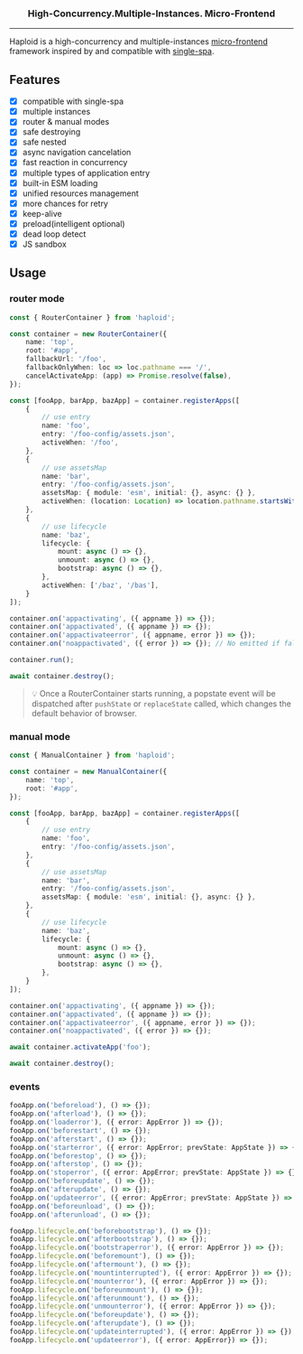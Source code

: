 <div align="center">

### High-Concurrency.Multiple-Instances. Micro-Frontend

</div>

---

Haploid is a high-concurrency and multiple-instances [micro-frontend](https://micro-frontends.org/) framework inspired by and compatible with [single-spa](https://single-spa.js.org/).

## Features

-   [x] compatible with single-spa
-   [x] multiple instances
-   [x] router & manual modes
-   [x] safe destroying
-   [x] safe nested
-   [x] async navigation cancelation
-   [x] fast reaction in concurrency
-   [x] multiple types of application entry
-   [x] built-in ESM loading
-   [x] unified resources management
-   [x] more chances for retry
-   [x] keep-alive
-   [x] preload(intelligent optional)
-   [x] dead loop detect
-   [x] JS sandbox

## Usage

### router mode

```ts
const { RouterContainer } from 'haploid';

const container = new RouterContainer({
    name: 'top',
    root: '#app',
    fallbackUrl: '/foo',
    fallbackOnlyWhen: loc => loc.pathname === '/',
    cancelActivateApp: (app) => Promise.resolve(false),
});

const [fooApp, barApp, bazApp] = container.registerApps([
    {
        // use entry
        name: 'foo',
        entry: '/foo-config/assets.json',
        activeWhen: '/foo',
    },
    {
        // use assetsMap
        name: 'bar',
        entry: '/foo-config/assets.json',
        assetsMap: { module: 'esm', initial: {}, async: {} },
        activeWhen: (location: Location) => location.pathname.startsWith('/foo'),
    },
    {
        // use lifecycle
        name: 'baz',
        lifecycle: {
            mount: async () => {},
            unmount: async () => {},
            bootstrap: async () => {},
        },
        activeWhen: ['/baz', '/bas'],
    }
]);

container.on('appactivating', ({ appname }) => {});
container.on('appactivated', ({ appname }) => {});
container.on('appactivateerror', ({ appname, error }) => {});
container.on('noappactivated', ({ error }) => {}); // No emitted if fallback.

container.run();

await container.destroy();
```

> 💡 Once a RouterContainer starts running, a popstate event will be dispatched after `pushState` or `replaceState` called, which changes the default behavior of browser.

### manual mode

```ts
const { ManualContainer } from 'haploid';

const container = new ManualContainer({
    name: 'top',
    root: '#app',
});

const [fooApp, barApp, bazApp] = container.registerApps([
    {
        // use entry
        name: 'foo',
        entry: '/foo-config/assets.json',
    },
    {
        // use assetsMap
        name: 'bar',
        entry: '/foo-config/assets.json',
        assetsMap: { module: 'esm', initial: {}, async: {} },
    },
    {
        // use lifecycle
        name: 'baz',
        lifecycle: {
            mount: async () => {},
            unmount: async () => {},
            bootstrap: async () => {},
        },
    }
]);

container.on('appactivating', ({ appname }) => {});
container.on('appactivated', ({ appname }) => {});
container.on('appactivateerror', ({ appname, error }) => {});
container.on('noappactivated', ({ error }) => {});

await container.activateApp('foo');

await container.destroy();
```

### events

```ts
fooApp.on('beforeload'), () => {});
fooApp.on('afterload'), () => {});
fooApp.on('loaderror'), ({ error: AppError }) => {});
fooApp.on('beforestart', () => {});
fooApp.on('afterstart', () => {});
fooApp.on('starterror', ({ error: AppError; prevState: AppState }) => {});
fooApp.on('beforestop', () => {});
fooApp.on('afterstop', () => {});
fooApp.on('stoperror', ({ error: AppError; prevState: AppState }) => {});
fooApp.on('beforeupdate', () => {});
fooApp.on('afterupdate', () => {});
fooApp.on('updateerror', ({ error: AppError; prevState: AppState }) => {});
fooApp.on('beforeunload', () => {});
fooApp.on('afterunload', () => {});

fooApp.lifecycle.on('beforebootstrap'), () => {});
fooApp.lifecycle.on('afterbootstrap'), () => {});
fooApp.lifecycle.on('bootstraperror'), ({ error: AppError }) => {});
fooApp.lifecycle.on('beforemount'), () => {});
fooApp.lifecycle.on('aftermount'), () => {});
fooApp.lifecycle.on('mountinterrupted'), ({ error: AppError }) => {});
fooApp.lifecycle.on('mounterror'), ({ error: AppError }) => {});
fooApp.lifecycle.on('beforeunmount'), () => {});
fooApp.lifecycle.on('afterunmount'), () => {});
fooApp.lifecycle.on('unmounterror'), ({ error: AppError }) => {});
fooApp.lifecycle.on('beforeupdate'), () => {});
fooApp.lifecycle.on('afterupdate'), () => {});
fooApp.lifecycle.on('updateinterrupted'), ({ error: AppError }) => {});
fooApp.lifecycle.on('updateerror'), ({ error: AppError}) => {});
```
